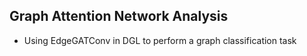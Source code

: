## Graph Attention Network Analysis
- Using EdgeGATConv in DGL to perform a graph classification task
